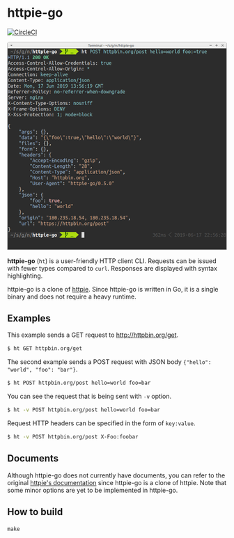 # httpie-go

[![CircleCI](https://circleci.com/gh/nojima/httpie-go.svg?style=shield)](https://circleci.com/gh/nojima/httpie-go)

![httpie-go screenshot](./docs/images/screenshot.png)

**httpie-go** (`ht`) is a user-friendly HTTP client CLI.
Requests can be issued with fewer types compared to `curl`.
Responses are displayed with syntax highlighting.

httpie-go is a clone of [httpie](https://httpie.org/).
Since httpie-go is written in Go, it is a single binary and does not require a heavy runtime.

## Examples

This example sends a GET request to http://httpbin.org/get.

```bash
$ ht GET httpbin.org/get
```

The second example sends a POST request with JSON body `{"hello": "world", "foo": "bar"}`.

```bash
$ ht POST httpbin.org/post hello=world foo=bar
```

You can see the request that is being sent with `-v` option.

```bash
$ ht -v POST httpbin.org/post hello=world foo=bar
```

Request HTTP headers can be specified in the form of `key:value`.

```bash
$ ht -v POST httpbin.org/post X-Foo:foobar
```

## Documents

Although httpie-go does not currently have documents, you can refer to the original [httpie's documentation](https://httpie.org/doc) since httpie-go is a clone of httpie.
Note that some minor options are yet to be implemented in httpie-go.

## How to build

```
make
```
